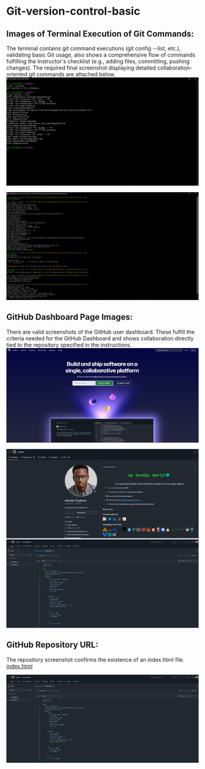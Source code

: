 # Git-version-control-basic

## Images of Terminal Execution of Git Commands:

The terminal contains git command executions (git config --list, etc.), validating basic Git usage, also shows a comprehensive flow of commands fulfilling the Instructor's checklist (e.g., adding files, committing, pushing changes).
The required final screenshot displaying detailed collaboration-oriented git commands are attached below.
![Git bash](./assets/git-bash.png)

![Git bash](./assets/git-commands2.png)

## GitHub Dashboard Page Images:
There are valid screenshots of the GitHub user dashboard. These fulfill the criteria needed for the GitHub Dashboard and shows collaboration directly tied to the repository specified in the instructions.
![](./assets/github-landing.png)

![](./assets/github-dashboard.png)
![](./assets/github-index.html.png)



## GitHub Repository URL:
The repository screenshot confirms the existence of an index.html file. 
[index.html](https://github.com/olugbedu/darey-git-basic/blob/main/index.html)

![](./assets/github-index.html.png)